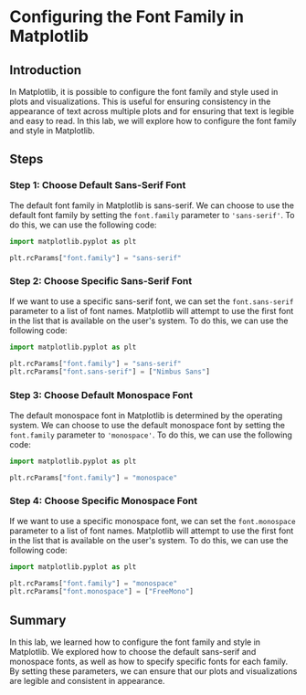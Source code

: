 # Configuring the Font Family in Matplotlib

## Introduction

In Matplotlib, it is possible to configure the font family and style used in plots and visualizations. This is useful for ensuring consistency in the appearance of text across multiple plots and for ensuring that text is legible and easy to read. In this lab, we will explore how to configure the font family and style in Matplotlib.

## Steps

### Step 1: Choose Default Sans-Serif Font

The default font family in Matplotlib is sans-serif. We can choose to use the default font family by setting the `font.family` parameter to `'sans-serif'`. To do this, we can use the following code:

```python
import matplotlib.pyplot as plt

plt.rcParams["font.family"] = "sans-serif"
```

### Step 2: Choose Specific Sans-Serif Font

If we want to use a specific sans-serif font, we can set the `font.sans-serif` parameter to a list of font names. Matplotlib will attempt to use the first font in the list that is available on the user's system. To do this, we can use the following code:

```python
import matplotlib.pyplot as plt

plt.rcParams["font.family"] = "sans-serif"
plt.rcParams["font.sans-serif"] = ["Nimbus Sans"]
```

### Step 3: Choose Default Monospace Font

The default monospace font in Matplotlib is determined by the operating system. We can choose to use the default monospace font by setting the `font.family` parameter to `'monospace'`. To do this, we can use the following code:

```python
import matplotlib.pyplot as plt

plt.rcParams["font.family"] = "monospace"
```

### Step 4: Choose Specific Monospace Font

If we want to use a specific monospace font, we can set the `font.monospace` parameter to a list of font names. Matplotlib will attempt to use the first font in the list that is available on the user's system. To do this, we can use the following code:

```python
import matplotlib.pyplot as plt

plt.rcParams["font.family"] = "monospace"
plt.rcParams["font.monospace"] = ["FreeMono"]
```

## Summary

In this lab, we learned how to configure the font family and style in Matplotlib. We explored how to choose the default sans-serif and monospace fonts, as well as how to specify specific fonts for each family. By setting these parameters, we can ensure that our plots and visualizations are legible and consistent in appearance.
